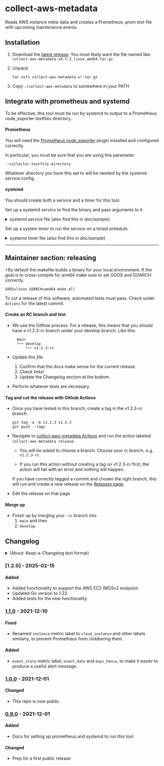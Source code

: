 # collect-aws-metadata
Reads AWS instance meta-data and creates a Prometheus .prom text file with upcoming maintenance events.

## Installation

1. Download the [latest release]. You most likely want the file named like: `collect-aws-metadata-vX.Y.Z_linux_amd64.tar.gz`

1. Unpack

    ```
    tar xvfz collect-aws-metadata-v*.tar.gz
    ```

1. Copy `./collect-aws-metadata` to somewhere in your PATH

## Integrate with prometheus and systemd

To be effective, this tool must be run by systemd to output to a Prometheus
node_exporter textfiles directory.

#### Prometheus

You will need the 
[Prometheus node_exporter](https://github.com/prometheus/node_exporter) plugin
installed and configured correctly.

In particular, you must be sure that you are using this parameter:
```
--collector.textfile.directory
```

Whatever directory you have this set to will be needed by the systemd service config.

#### systemd

You should create both a service and a timer for this tool.

Set up a systemd *service* to find the binary and pass arguments to it.

<details>
<summary>systemd service file (also find this in <i>doc/sample</i>)</summary>

```
[Unit]
Description=Collect AWS maintenance events
Wants=collect-aws-metadata.timer
After=collect-aws-metadata.timer

[Service]
ExecStart=/opt/my_deployment/bin/collect-aws-metadata --textfiles-path=/opt/node_exporter/textfile_collector/ --metric-prefix=my_org_

User=prometheus
Group=nodeexporter
Type=oneshot

[Install]
WantedBy=multi-user.target
```

</details>

Set up a system *timer* to run the service on a timed schedule.

<details>
<summary>systemd timer file (also find this in <i>doc/sample</i>)</summary>

```
[Unit]
Description=Collect AWS maintenance events timer
Requires=collect-aws-metadata.service
After=network-online.target

[Timer]
Unit=collect-aws-metadata.service
# every 5 minutes
OnCalendar=*:0/5

Persistent=true
AccuracySec=1s

[Install]
WantedBy=timers.target
```

</details>


----

## Maintainer section: releasing

+By default the makefile builds a binary for your local environment. If the goal is to cross-compile for arm64 make sure to set GOOS and GOARCH correctly.
  ```
  GOOS=linux GOARCH=amd64 make all
  ```

To cut a release of this software, automated tests must pass. Check under `Actions` for the latest commit.

#### Create an RC branch and test

- We use the Gitflow process. For a release, this means that you should have a v1.2.3-rc branch under your 
  develop branch. Like this:
  ```
    main  
    └── develop  
        └── v1.2.3-rc
  ```

- Update *this file*.
  
  1. Confirm that the docs make sense for the current release.
  1. Check links!
  1. Update the Changelog section at the bottom.

- Perform whatever tests are necessary.

#### Tag and cut the release with Github Actions

- Once you have tested in this branch, create a tag in the v1.2.3-rc branch:
  ```
  git tag -a -m v1.2.3 v1.2.3
  git push --tags
  ```

- Navigate to [collect-aws-metadata Actions](https://github.com/aerospike-managed-cloud-services/collect-aws-metadata/actions) and run the action labeled `collect-aws-metadata release`.

    - You will be asked to choose a branch. Choose your rc branch, e.g. `v1.2.3-rc`

    - If you run this action without creating a tag on v1.2.3-rc first, the action will fail with an error and nothing will happen.

  If you have correctly tagged a commit and chosen the right branch, this will run and create a new release on the [Releases page].

- Edit the release on that page 

#### Merge up

- Finish up by merging your `-rc` branch into 
  1. `main` and then 
  2. `develop`.


## Changelog

<details><summary>(About: Keep-a-Changelog text format)</summary>

The format is based on [Keep a Changelog], and this project adheres to [Semantic
Versioning].
</details>

### [1.2.0] - 2025-02-15

#### Added

- Added functionality to support the AWS EC2 IMDSv2 endpoint.
- Updated Go version to 1.22.
- Added tests for the new functionality.


### [1.1.0] - 2021-12-10

#### Fixed

- Renamed `instance` metric label to `cloud_instance` and other labels
  similarly, to prevent Prometheus from clobbering them.

#### Added

- `event_state` metric label, `event_date` and `days_hence`, to make it easier
  to produce a useful alert message.

### [1.0.0] - 2021-12-01

#### Changed

- This repo is now public.

### [0.9.0] - 2021-12-01

#### Added
- Docs for setting up prometheus and systemd to run this tool

#### Changed
- Prep for a first public release


[Unreleased]: https://github.com/aerospike-managed-cloud-services/collect-aws-metadata/compare/v0.9.0...HEAD
[1.1.0]: https://github.com/aerospike-managed-cloud-services/collect-aws-metadata/compare/v1.0.0...v1.1.0
[1.0.0]: https://github.com/aerospike-managed-cloud-services/collect-aws-metadata/compare/v0.9.0...v1.0.0
[0.9.0]: https://github.com/aerospike-managed-cloud-services/collect-aws-metadata/compare/v0.0...v0.9.0
[0.0]: https://github.com/aerospike-managed-cloud-services/collect-aws-metadata/releases/tag/v0.0


[latest release]: https://github.com/aerospike-managed-cloud-services/collect-aws-metadata/releases/latest
[Releases page]: https://github.com/aerospike-managed-cloud-services/collect-aws-metadata/releases
[Keep a Changelog]: https://keepachangelog.com/en/1.0.0/
[Semantic Versioning]: https://semver.org/spec/v2.0.0.html
